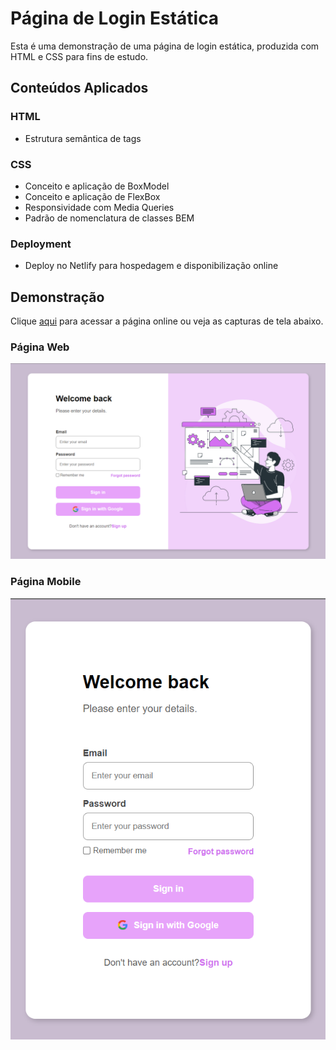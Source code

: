 # Página de Login Estática

Esta é uma demonstração de uma página de login estática, produzida com HTML e CSS para fins de estudo.

## Conteúdos Aplicados

### HTML

- Estrutura semântica de tags

### CSS

- Conceito e aplicação de BoxModel
- Conceito e aplicação de FlexBox
- Responsividade com Media Queries
- Padrão de nomenclatura de classes BEM

### Deployment

- Deploy no Netlify para hospedagem e disponibilização online

## Demonstração

Clique [aqui](https://loginpage-rafgpereira.netlify.app/) para acessar a página online ou veja as capturas de tela abaixo.

### Página Web

![Página Web](img/prints/login-page-web.png)

### Página Mobile

![Página Mobile](img/prints/login-page-mobile.png)

